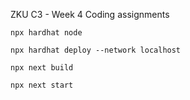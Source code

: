 ZKU C3 - Week 4 Coding assignments

```
npx hardhat node

npx hardhat deploy --network localhost

npx next build

npx next start

```